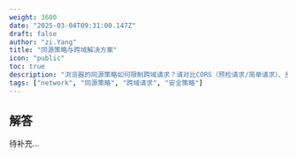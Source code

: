 ```yaml
---
weight: 3600
date: "2025-03-04T09:31:00.147Z"
draft: false
author: "zi.Yang"
title: "同源策略与跨域解决方案"
icon: "public"
toc: true
description: "浏览器的同源策略如何限制跨域请求？请对比CORS（预检请求/简单请求）、反向代理、JSONP等方案的实现原理及安全性差异，说明何时应优先选择CORS的withCredentials凭证模式。"
tags: ["network", "同源策略", "跨域请求", "安全策略"]
---
```


## 解答

待补充...
